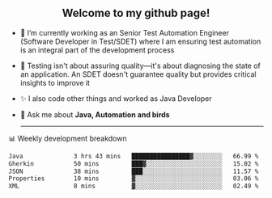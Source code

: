 <h2 align="center">Welcome to my github page!</h2>

- 🔭 I’m currently working as an Senior Test Automation Engineer (Software Developer in Test/SDET) where I am ensuring test automation is an integral part of the development process
- 🎩 Testing isn't about assuring quality—it's about diagnosing the state of an application. An SDET doesn't guarantee quality but provides critical insights to improve it
- ✨ I also code other things and worked as Java Developer
- 💬 Ask me about **Java, Automation and birds**
  
  -------
  
📊 Weekly development breakdown

<!--START_SECTION:waka-->

```txt
Java              3 hrs 43 mins   ████████████████▓░░░░░░░░   66.99 %
Gherkin           50 mins         ███▓░░░░░░░░░░░░░░░░░░░░░   15.02 %
JSON              38 mins         ███░░░░░░░░░░░░░░░░░░░░░░   11.57 %
Properties        10 mins         ▓░░░░░░░░░░░░░░░░░░░░░░░░   03.06 %
XML               8 mins          ▓░░░░░░░░░░░░░░░░░░░░░░░░   02.49 %
```

<!--END_SECTION:waka-->
